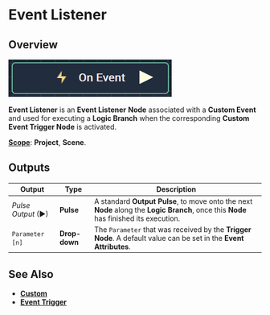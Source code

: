 # Event Listener

## Overview

![The Event Listener Node.](<../../../.gitbook/assets/oneventnode - Copy.png>)

**Event Listener** is an **Event Listener** **Node** associated with a **Custom Event** and used for executing a **Logic Branch** when the corresponding **Custom Event Trigger Node** is activated.

[**Scope**](../../overview.md#scopes): **Project**, **Scene**.

## Outputs

| Output             | Type          | Description                                                                                                                            |
| ------------------ | ------------- | -------------------------------------------------------------------------------------------------------------------------------------- |
| _Pulse Output_ (►) | **Pulse**     | A standard **Output Pulse**, to move onto the next **Node** along the **Logic Branch**, once this **Node** has finished its execution. |
| `Parameter [n]`    | **Drop-down** | The `Parameter` that was received by the **Trigger Node**. A default value can be set in the **Event** **Attributes**.                 |

## See Also

* [**Custom**](./)
* [**Event Trigger**](event-trigger.md)
